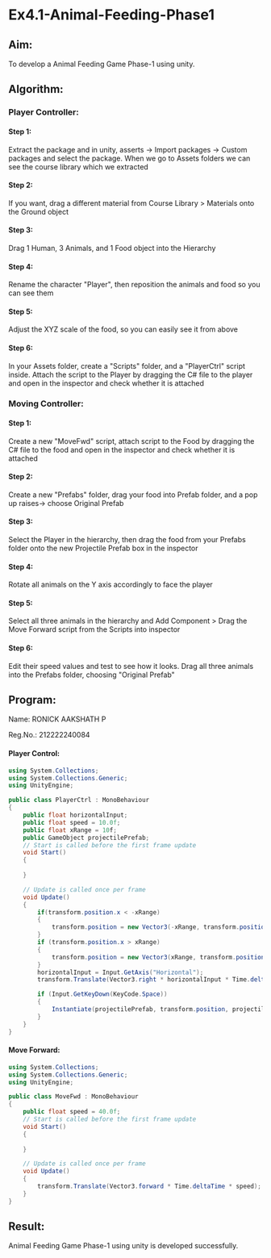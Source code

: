 # Ex4.1-Animal-Feeding-Phase1

## Aim:
To develop a Animal Feeding Game Phase-1 using unity.

## Algorithm:

### Player Controller:

#### Step 1:
Extract the package and in unity, asserts -> Import packages -> Custom packages and select the package. When we go to Assets folders we can see the course library which we extracted

#### Step 2:
If you want, drag a different material from Course Library > Materials onto the Ground object

#### Step 3:
Drag 1 Human, 3 Animals, and 1 Food object into the Hierarchy

#### Step 4:
Rename the character "Player", then reposition the animals and food so you can see them

#### Step 5:
Adjust the XYZ scale of the food, so you can easily see it from above

#### Step 6:
In your Assets folder, create a "Scripts" folder, and a "PlayerCtrl" script inside. Attach the script to the Player by dragging the C# file to the player and open in the inspector and check whether it is attached

### Moving Controller:

#### Step 1:
Create a new "MoveFwd" script, attach script to the Food by dragging the C# file to the food and open in the inspector and check whether it is attached

#### Step 2:
Create a new "Prefabs" folder, drag your food into Prefab folder, and a pop up raises-> choose Original Prefab

#### Step 3:
Select the Player in the hierarchy, then drag the food from your Prefabs folder onto the new Projectile Prefab box in the inspector

#### Step 4:
Rotate all animals on the Y axis accordingly to face the player

#### Step 5:
Select all three animals in the hierarchy and Add Component > Drag the Move Forward script from the Scripts into inspector

#### Step 6:
Edit their speed values and test to see how it looks. Drag all three animals into the Prefabs folder, choosing "Original Prefab"

## Program:

Name: RONICK AAKSHATH P

Reg.No.: 212222240084

#### Player Control:
```c#
using System.Collections;
using System.Collections.Generic;
using UnityEngine;

public class PlayerCtrl : MonoBehaviour
{
    public float horizontalInput;
    public float speed = 10.0f;
    public float xRange = 10f;
    public GameObject projectilePrefab;
    // Start is called before the first frame update
    void Start()
    {
        
    }

    // Update is called once per frame
    void Update()
    {
        if(transform.position.x < -xRange)
        {
            transform.position = new Vector3(-xRange, transform.position.y, transform.position.z);
        }
        if (transform.position.x > xRange)
        {
            transform.position = new Vector3(xRange, transform.position.y, transform.position.z);
        }
        horizontalInput = Input.GetAxis("Horizontal");
        transform.Translate(Vector3.right * horizontalInput * Time.deltaTime * speed);

        if (Input.GetKeyDown(KeyCode.Space))
        {
            Instantiate(projectilePrefab, transform.position, projectilePrefab.transform.rotation);
        }
    }
}
```

#### Move Forward:
```c#
using System.Collections;
using System.Collections.Generic;
using UnityEngine;

public class MoveFwd : MonoBehaviour
{
    public float speed = 40.0f;
    // Start is called before the first frame update
    void Start()
    {
        
    }

    // Update is called once per frame
    void Update()
    {
        transform.Translate(Vector3.forward * Time.deltaTime * speed);
    }
}
```

## Result:
Animal Feeding Game Phase-1 using unity is developed successfully.
